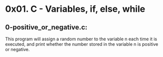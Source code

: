 # 0x01. C - Variables, if, else, while

## 0-positive_or_negative.c:
This program will assign a random number to the variable n each time it is executed, and print whether the number stored in the variable n is positive or negative.

